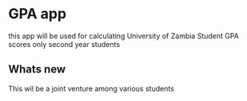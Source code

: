 # GPA app 
 this app will be used for calculating University of Zambia Student GPA scores
 only second year students

  ## Whats new
   This wil be a joint venture among various students
   